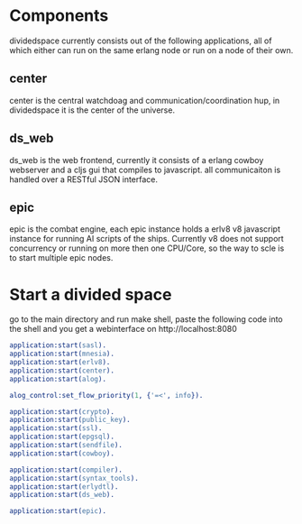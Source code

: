 Components
==========

dividedspace currently consists out of the following applications, all of which
either can run on the same erlang node or run on a node of their own.

center
------

center is the central watchdoag and communication/coordination hup, 
in dividedspace it is the center of the universe.

ds_web
------

ds_web is the web frontend, currently it consists of a erlang cowboy
webserver and a cljs gui that compiles to javascript. all communicaiton
is handled over a RESTful JSON interface.

epic
----

epic is the combat engine, each epic instance holds a erlv8 v8 javascript
instance for running AI scripts of the ships. Currently v8 does not support
concurrency or running on more then one CPU/Core, so the way to scle is to start
multiple epic nodes.

Start a divided space
=====================

go to the main directory and run make shell, 
paste the following code into the shell and you get a webinterface on 
http://localhost:8080

```erlang
application:start(sasl).
application:start(mnesia).
application:start(erlv8).
application:start(center).
application:start(alog).

alog_control:set_flow_priority(1, {'=<', info}).

application:start(crypto).
application:start(public_key).
application:start(ssl).
application:start(epgsql).
application:start(sendfile).
application:start(cowboy).

application:start(compiler).
application:start(syntax_tools).
application:start(erlydtl).
application:start(ds_web).

application:start(epic).
```